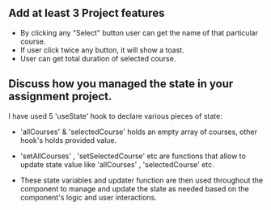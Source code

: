 ## Add at least 3 Project features

 - By clicking any "Select" button user can get the name of that particular course.
 - If user click twice any button, it will show a toast.
 - User can get total duration of selected course.

## Discuss how you managed the state in your assignment project.

I have used 5 'useState' hook to declare various pieces of state:

- 'allCourses' & 'selectedCourse' holds an empty array of courses, other hook's holds provided value.

- 'setAllCourses' , 'setSelectedCourse' etc are functions that allow to update state value like 'allCourses' , 'selectedCourse' etc.

- These state variables and updater function are then used throughout the component to manage and update the state as needed based on the component's logic and user interactions.